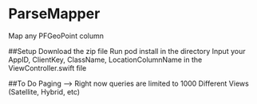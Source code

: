 # ParseMapper
Map any PFGeoPoint column 

##Setup
Download the zip file
Run pod install in the directory
Input your AppID, ClientKey, ClassName, LocationColumnName in the ViewController.swift file

##To Do
Paging --> Right now queries are limited to 1000
Different Views (Satellite, Hybrid, etc)
